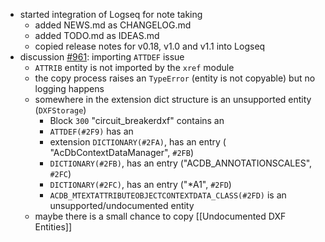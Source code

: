 - started integration of Logseq for note taking
	- added NEWS.md as CHANGELOG.md
	- added TODO.md as IDEAS.md
	- copied release notes for v0.18, v1.0 and v1.1 into Logseq
- discussion [#961](https://github.com/mozman/ezdxf/discussions/961): importing `ATTDEF` issue
	- `ATTRIB` entity is not imported by the `xref` module
	- the copy process raises an `TypeError` (entity is not copyable) but no logging happens
	- somewhere in the extension dict structure is an unsupported entity (`DXFStorage`)
		- Block `300` "circuit_breakerdxf" contains an
		- `ATTDEF(#2F9)` has an
		- extension `DICTIONARY(#2FA)`, has an entry ( "AcDbContextDataManager", `#2FB`)
		- `DICTIONARY(#2FB)`, has an entry ("ACDB_ANNOTATIONSCALES", `#2FC`)
		- `DICTIONARY(#2FC)`, has an entry ("*A1", `#2FD`)
		- `ACDB_MTEXTATTRIBUTEOBJECTCONTEXTDATA_CLASS(#2FD)` is an unsupported/undocumented entity
	- maybe there is a small chance to copy [[Undocumented DXF Entities]]